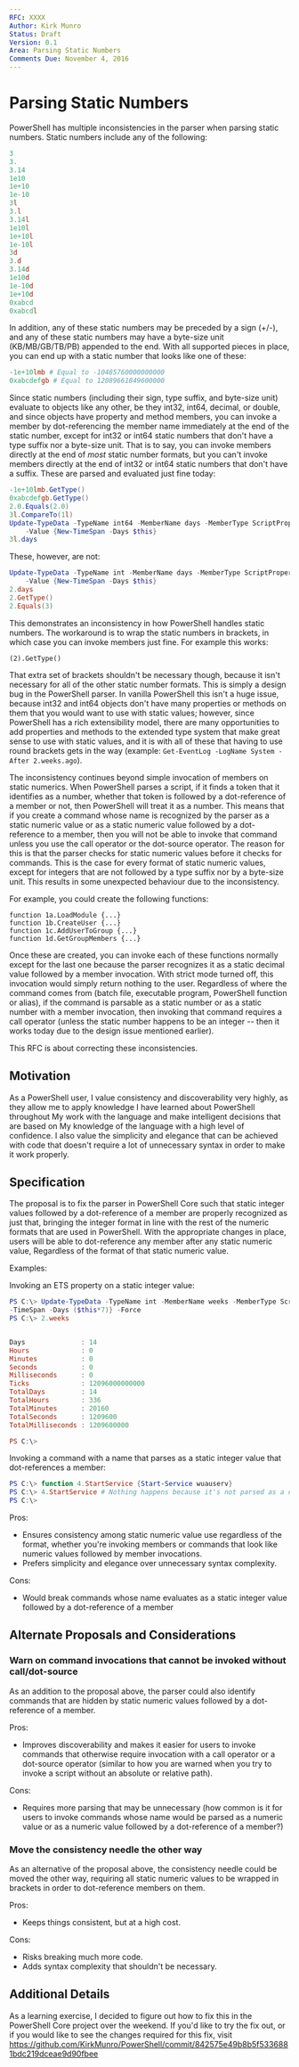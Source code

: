 ```yaml
---
RFC: XXXX
Author: Kirk Munro
Status: Draft
Version: 0.1
Area: Parsing Static Numbers
Comments Due: November 4, 2016
---
```


# Parsing Static Numbers

PowerShell has multiple inconsistencies in the parser when parsing static
numbers. Static numbers include any of the following:

```PowerShell
3
3.
3.14
1e10
1e+10
1e-10
3l
3.l
3.14l
1e10l
1e+10l
1e-10l
3d
3.d
3.14d
1e10d
1e-10d
1e+10d
0xabcd
0xabcdl
```

In addition, any of these static numbers may be preceded by a sign (+/-), and
any of these static numbers may have a byte-size unit (KB/MB/GB/TB/PB) appended
to the end. With all supported pieces in place, you can end up with a static
number that looks like one of these:

```PowerShell
-1e+10lmb # Equal to -10485760000000000
0xabcdefgb # Equal to 12089661849600000
```

Since static numbers (including their sign, type suffix, and byte-size unit)
evaluate to objects like any other, be they int32, int64, decimal, or double,
and since objects have property and method members, you can invoke a member by
dot-referencing the member name immediately at the end of the static number,
except for int32 or int64 static numbers that don't have a type suffix nor a
byte-size unit. That is to say, you can invoke members directly at the end of
_most_ static number formats, but you can't invoke members directly at the end
of int32 or int64 static numbers that don't have a suffix. These are parsed
and evaluated just fine today:

```PowerShell
-1e+10lmb.GetType()
0xabcdefgb.GetType()
2.0.Equals(2.0)
3l.CompareTo(1l)
Update-TypeData -TypeName int64 -MemberName days -MemberType ScriptProperty `
    -Value {New-TimeSpan -Days $this}
3l.days
```

These, however, are not:

```PowerShell
Update-TypeData -TypeName int -MemberName days -MemberType ScriptProperty `
    -Value {New-TimeSpan -Days $this}
2.days
2.GetType()
2.Equals(3)
```

This demonstrates an inconsistency in how PowerShell handles static numbers.
The workaround is to wrap the static numbers in brackets, in which case you
can invoke members just fine. For example this works:

```
(2).GetType()
```

That extra set of brackets shouldn't be necessary though, because it isn't
necessary for all of the other static number formats. This is simply a design
bug in the PowerShell parser. In vanilla PowerShell this isn't a huge issue,
because int32 and int64 objects don't have many properties or methods on them
that you would want to use with static values; however, since PowerShell has
a rich extensibility model, there are many opportunities to add properties and
methods to the extended type system that make great sense to use with static
values, and it is with all of these that having to use round brackets gets in
the way (example: ```Get-EventLog -LogName System -After 2.weeks.ago```).

The inconsistency continues beyond simple invocation of members on static
numerics. When PowerShell parses a script, if it finds a token that it
identifies as a number, whether that token is followed by a dot-reference of a
member or not, then PowerShell will treat it as a number. This means that if
you create a command whose name is recognized by the parser as a static numeric
value or as a static numeric value followed by a dot-reference to a member, then
you will not be able to invoke that command unless you use the call operator or
the dot-source operator. The reason for this is that the parser checks for
static numeric values before it checks for commands. This is the case for every
format of static numeric values, except for integers that are not followed by a
type suffix nor by a byte-size unit. This results in some unexpected behaviour
due to the inconsistency.

For example, you could create the following functions:

```
function 1a.LoadModule {...}
function 1b.CreateUser {...}
function 1c.AddUserToGroup {...}
function 1d.GetGroupMembers {...}
```

Once these are created, you can invoke each of these functions normally except
for the last one because the parser recognizes it as a static decimal value
followed by a member invocation. With strict mode turned off, this invocation
would simply return nothing to the user. Regardless of where the command comes
from (batch file, executable program, PowerShell function or alias), if the
command is parsable as a static number or as a static number with a member
invocation, then invoking that command requires a call operator (unless the
static number happens to be an integer -- then it works today due to the design
issue mentioned earlier).

This RFC is about correcting these inconsistencies.

## Motivation

As a PowerShell user, I value consistency and discoverability very highly, as
they allow me to apply knowledge I have learned about PowerShell throughout My
work with the language and make intelligent decisions that are based on My
knowledge of the language with a high level of confidence. I also value the
simplicity and elegance that can be achieved with code that doesn't require a
lot of unnecessary syntax in order to make it work properly.

## Specification

The proposal is to fix the parser in PowerShell Core such that static integer
values followed by a dot-reference of a member are properly recognized as just
that, bringing the integer format in line with the rest of the numeric formats
that are used in PowerShell. With the appropriate changes in place, users will
be able to dot-reference any member after any static numeric value, Regardless
of the format of that static numeric value.

Examples:

Invoking an ETS property on a static integer value:
```PowerShell
PS C:\> Update-TypeData -TypeName int -MemberName weeks -MemberType ScriptProperty -Value {New
-TimeSpan -Days ($this*7)} -Force
PS C:\> 2.weeks


Days              : 14
Hours             : 0
Minutes           : 0
Seconds           : 0
Milliseconds      : 0
Ticks             : 12096000000000
TotalDays         : 14
TotalHours        : 336
TotalMinutes      : 20160
TotalSeconds      : 1209600
TotalMilliseconds : 1209600000

PS C:\>
```

Invoking a command with a name that parses as a static integer value that
dot-references a member: 
```PowerShell
PS C:\> function 4.StartService {Start-Service wuauserv}
PS C:\> 4.StartService # Nothing happens because it's not parsed as a command
PS C:\>
```

Pros: 
 + Ensures consistency among static numeric value use regardless of the format,
 whether you're invoking members or commands that look like numeric values
 followed by member invocations.  
 + Prefers simplicity and elegance over unnecessary syntax complexity.

Cons:
 + Would break commands whose name evaluates as a static integer value followed
 by a dot-reference of a member

## Alternate Proposals and Considerations

### Warn on command invocations that cannot be invoked without call/dot-source

As an addition to the proposal above, the parser could also identify commands
that are hidden by static numeric values followed by a dot-reference of a
member.

Pros:
 + Improves discoverability and makes it easier for users to invoke commands
 that otherwise require invocation with a call operator or a dot-source
 operator (similar to how you are warned when you try to invoke a script
 without an absolute or relative path).

Cons:
 + Requires more parsing that may be unnecessary (how common is it for users to
 invoke commands whose name would be parsed as a numeric value or as a numeric
 value followed by a dot-reference of a member?)

### Move the consistency needle the other way

As an alternative of the proposal above, the consistency needle could be moved
the other way, requiring all static numeric values to be wrapped in brackets in
order to dot-reference members on them.

Pros:
 + Keeps things consistent, but at a high cost.

Cons:
 + Risks breaking much more code.
 + Adds syntax complexity that shouldn't be necessary.

 ## Additional Details

 As a learning exercise, I decided to figure out how to fix this in the
 PowerShell Core project over the weekend. If you'd like to try the fix out,
 or if you would like to see the changes required for this fix, visit
 https://github.com/KirkMunro/PowerShell/commit/842575e49b8b5f5336881bdc219dceae9d90fbee